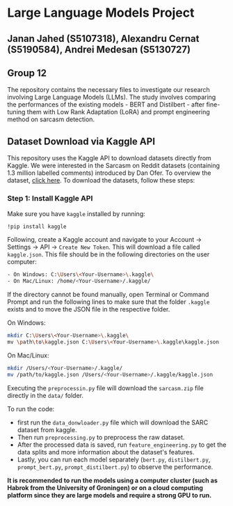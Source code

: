# Large Language Models Project

## Janan Jahed (S5107318), Alexandru Cernat (S5190584), Andrei Medesan (S5130727)

## Group 12

The repository contains the necessary files to investigate our research involving Large Language Models (LLMs). The study involves comparing the performances of the existing models - BERT and Distilbert - after fine-tuning them with Low Rank Adaptation (LoRA) and prompt engineering method on sarcasm detection.


## Dataset Download via Kaggle API

This repository uses the Kaggle API to download datasets directly from Kaggle. We were interested in the Sarcasm on Reddit datasets (containing 1.3 million labelled comments) introduced by Dan Ofer. To overview the dataset, [click here](https://www.kaggle.com/datasets/danofer/sarcasm/data). To download the datasets, follow these steps:

### Step 1: Install Kaggle API

Make sure you have `kaggle` installed by running:

```sh
!pip install kaggle
```

Following, create a Kaggle account and navigate to your Account -> Settings -> API -> `Create New Token`. This will download a file called `kaggle.json`. This file should be in the following directories on the user computer:

```sh
- On Windows: C:\Users\<Your-Username>\.kaggle\
- On Mac/Linux: /home/<Your-Username>/.kaggle/
```

If the directory cannot be found manually, open Terminal or Command Prompt and run the following lines to make sure that the folder `.kaggle` exists and to move the JSON file in the respective folder.

On Windows:
```sh
mkdir C:\Users\<Your-Username>\.kaggle\
mv \path\to\kaggle.json C:\Users\<Your-Username>\.kaggle\kaggle.json
```

On Mac/Linux:
```sh
mkdir /Users/<Your-Username>/.kaggle/
mv /path/to/kaggle.json /Users/<Your-Username>/.kaggle/kaggle.json
```

Executing the `preprocessin.py` file will download the `sarcasm.zip` file directly in the `data/` folder.

To run the code:
- first run the `data_donwloader.py` file which will download the SARC dataset from kaggle.
- Then run `preprocessing.py` to preprocess the raw dataset.
- After the processed data is saved, run `feature_engineering.py` to get the data splits and more information about the dataset's features.
- Lastly, you can run each model separately (`bert.py`, `distilbert.py`, `prompt_bert.py`, `prompt_distilbert.py`) to observe the performance.

**It is recommended to run the models using a computer cluster (such as Habrok from the University of Groningen) or on a cloud computing platform since they are large models and require a strong GPU to run.**
